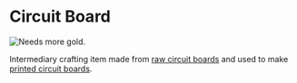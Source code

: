 # Circuit Board

![Needs more gold.](oredict:oc:materialCircuitBoard)

Intermediary crafting item made from [raw circuit boards](rawCircuitBoard.md) and used to make [printed circuit boards](printedCircuitBoard.md).
